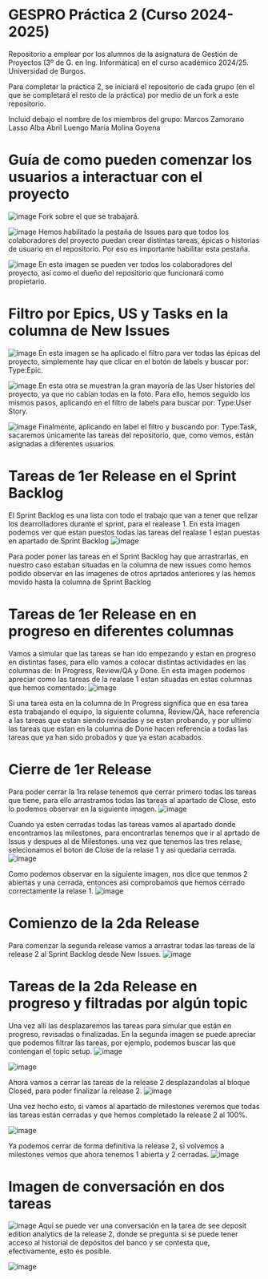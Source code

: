 # GESPRO Práctica 2 (Curso 2024-2025)
Repositorio a emplear por los alumnos de la asignatura de Gestión de Proyectos (3º de G. en Ing. Informática) en el curso académico 2024/25. Universidad de Burgos.

Para completar la práctica 2, se iniciará el repositorio de cada grupo (en el que se completará el resto de la práctica) por medio de un fork a este repositorio.

Incluid debajo el nombre de los miembros del grupo:
Marcos Zamorano Lasso
Alba Abril Luengo
María Molina Goyena

# Guía de como pueden comenzar los usuarios a interactuar con el proyecto
![image](https://github.com/user-attachments/assets/8ea289da-ecb2-49a4-bae4-2e06e018020b)
Fork sobre el que se trabajará.

![image](https://github.com/user-attachments/assets/a00435b8-9392-41ef-bed6-e13a4af27a15)
Hemos habilitado la pestaña de Issues para que todos los colaboradores del proyecto puedan crear distintas tareas, épicas o historias de usuario en el repositorio. Por eso es importante habilitar esta pestaña.

![image](https://github.com/user-attachments/assets/d56f5d4a-16bb-438f-8139-58893e405fce)
En esta imagen se pueden ver todos los colaboradores del proyecto, así como el dueño del repositorio que funcionará como propietario.

# Filtro por Epics, US y Tasks en la columna de New Issues 
![image](https://github.com/user-attachments/assets/74c28daa-9b03-49ae-ba0b-f7864efa0200)
En esta imagen se ha aplicado el filtro para ver todas las épicas del proyecto, simplemente hay que clicar en el botón de labels y buscar por: Type:Epic.

![image](https://github.com/user-attachments/assets/cf0fb41a-ee3c-461c-a57d-da57fa8f0e65)
En esta otra se muestran la gran mayoría de las User histories del proyecto, ya que no cabían todas en la foto. Para ello, hemos seguido los mismos pasos, aplicando en el filtro de labels para buscar por: Type:User Story.

![image](https://github.com/user-attachments/assets/63c8e6d1-b3b7-401e-90ba-f627d6fff5bd)
Finalmente, aplicando en label el filtro y buscando por: Type:Task, sacaremos únicamente las tareas del repositorio, que, como vemos, están asignadas a diferentes usuarios.



# Tareas de 1er Release en el Sprint Backlog 
El Sprint Backlog es una lista con todo el trabajo que van a tener que relizar los dearrolladores durante el sprint, para el realease 1.
En esta imagen podemos ver que estan puestos todas las tareas del realase 1 estan puestas en apartado de Sprint Backlog
![image](https://github.com/user-attachments/assets/387e8f8f-9d37-49d6-abea-b155aeaea33b)

Para poder poner las tareas en el Sprint Backlog hay que arrastrarlas, en nuestro caso estaban situadas en la columna de new issues como hemos podido observar en las imagenes de otros aprtados anteriores y las hemos movido hasta la columna de Sprint Backlog

# Tareas de 1er Release en en progreso en diferentes columnas
Vamos a simular que las tareas se han ido empezando y estan en progreso en distintas fases, para ello vamos a colocar distintas actividades en las columnas de: In Progress, Review/QA y Done.
En esta imagen podemos apreciar como las tareas de la realase 1 estan situadas en estas columnas que hemos comentado:
![image](https://github.com/user-attachments/assets/307893a5-cdf9-43c8-996b-b06f8f231c1f)

Si una tarea esta en la columna de In Progress significa que en esa tarea esta trabajando el equipo, la siguiente columna, Review/QA, hace referencia a las tareas que estan siendo revisadas y se estan probando, y por ultimo las tareas que estan en la columna de Done hacen referencia a todas las tareas que ya han sido probados y que ya estan acabados.

# Cierre de 1er Release
Para poder cerrar la 1ra relase tenemos que cerrar primero todas las tareas que tiene, para ello arrastramos todas las tareas al apartado de Close, esto lo podemos observar en la siguiente imagen.
![image](https://github.com/user-attachments/assets/a79e463b-8c35-4045-b041-23c37aa51fd4)

Cuando ya esten cerradas todas las tareas vamos al apartado donde encontramos las milestones, para encontrarlas tenemos que ir al aprtado de Issus y despues al de Milestones.
una vez que tenemos las tres relase, selecionamos el boton de Close de la relase 1 y asi quedaria cerrada.
![image](https://github.com/user-attachments/assets/5c0231e4-a982-486e-91b4-18be5c5263d9)



Como podemos observar en la siguiente imagen, nos dice que tenmos 2 abiertas y una cerrada, entonces asi comprobamos que hemos cerrado correctamente la relase 1.
![image](https://github.com/user-attachments/assets/e9424e67-3eba-45af-a7b0-5ce857a4f0d5)

# Comienzo de la 2da Release
Para comenzar la segunda release vamos a arrastrar todas las tareas de la release 2 al Sprint Backlog desde New Issues. 
![image](https://github.com/user-attachments/assets/1b9caa4f-9be3-4fb5-8078-b798de671e65)


# Tareas de la 2da Release en progreso y filtradas por algún topic
Una vez allí las desplazaremos las tareas para simular que están en progreso, revisadas o finalizadas. En la segunda imagen se puede apreciar que podemos filtrar las tareas, por ejemplo, podemos buscar las que contengan el topic setup.
![image](https://github.com/user-attachments/assets/29839c70-18c2-4953-a32b-aafabf654850)

![image](https://github.com/user-attachments/assets/c82272ac-9d5f-4547-8d43-a6e042c4ca72)


Ahora vamos a cerrar las tareas de la release 2 desplazandolas al bloque Closed, para poder finalizar la release 2.
![image](https://github.com/user-attachments/assets/5fbe4f5c-24eb-4b58-a99b-23db593a4fe4)

Una vez hecho esto, si vamos al apartado de milestones veremos que todas las tareas están cerradas y que hemos completado la release 2 al 100%.

![image](https://github.com/user-attachments/assets/81db43d8-7cf6-4c9c-abb2-268837834254)

Ya podemos cerrar de forma definitiva la release 2, si volvemos a milestones vemos que ahora tenemos 1 abierta y 2 cerradas.
![image](https://github.com/user-attachments/assets/cf81bfd1-0032-451a-87b2-65bb26c6c23d)


# Imagen de conversación en dos tareas

![image](https://github.com/user-attachments/assets/925f8483-739e-4807-9ccc-6d2f7bd4881b)
Aquí se puede ver una conversación en la tarea de see deposit edition analytics de la release 2, donde se pregunta si se puede tener acceso al historial de depósitos del banco y se contesta que, efectivamente, esto es posible.

![image](https://github.com/user-attachments/assets/5c0e1a8a-0d8d-4d65-8730-e60d8cd526fe)



